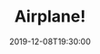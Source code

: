---
layout: screening

date: 2019-12-08T19:30:00
location: 03 MS 01 (TBC)

title: Airplane!
year: 1980
runtime: 1h 28m
backdrop: /uploads/airplane-backdrop.jpg
poster: /uploads/airplane-poster.jpg
trailer: https://www.youtube.com/watch?v=HMnVs287AJ4
overview: Alcoholic pilot, Ted Striker has developed a fear of flying due to wartime trauma, but nevertheless boards a passenger jet in an attempt to woo back his stewardess girlfriend. Food poisoning decimates the passengers and crew, leaving it up to Striker to land the plane with the help of a glue-sniffing air traffic controller and Striker's vengeful former Air Force captain, who must both talk him down.
genres:
  - Comedy
director: David Zucker
cast:
  - Robert Hays
  - Julie Hagerty
  - Kareem Abdul-Jabbar
---